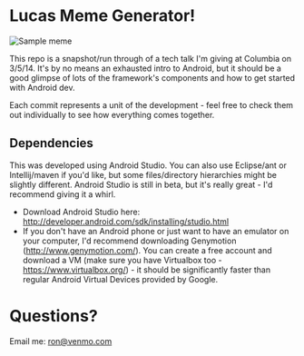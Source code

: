 # Lucas Meme Generator!

![Sample meme](http://cl.ly/image/3l3j2X0V1i45/unnamed.jpg)

This repo is a snapshot/run through of a tech talk I'm giving at Columbia on 3/5/14. It's by no means an exhausted intro to Android, but it should be a good glimpse of lots of the framework's components and how to get started with Android dev.

Each commit represents a unit of the development - feel free to check them out individually to see how everything comes together.

## Dependencies

This was developed using Android Studio. You can also use Eclipse/ant or Intellij/maven if you'd like, but some files/directory hierarchies might be slightly different. Android Studio is still in beta, but it's really great - I'd recommend giving it a whirl.

* Download Android Studio here: http://developer.android.com/sdk/installing/studio.html
* If you don't have an Android phone or just want to have an emulator on your computer, I'd recommend downloading Genymotion (http://www.genymotion.com/). You can create a free account and download a VM (make sure you have Virtualbox too - https://www.virtualbox.org/) - it should be significantly faster than regular Android Virtual Devices provided by Google.

# Questions?

Email me: ron@venmo.com
